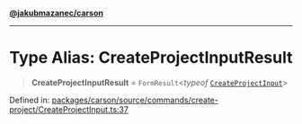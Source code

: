 [**@jakubmazanec/carson**](../README.md)

---

# Type Alias: CreateProjectInputResult

> **CreateProjectInputResult** = `FormResult`\<_typeof_
> [`CreateProjectInput`](../variables/CreateProjectInput.md)\>

Defined in:
[packages/carson/source/commands/create-project/CreateProjectInput.ts:37](https://github.com/jakubmazanec/tools/blob/d956cf350ae3e6bad1df754a19dfbabb088c1451/packages/carson/source/commands/create-project/CreateProjectInput.ts#L37)

